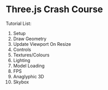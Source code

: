 # Three.js Crash Course

Tutorial List:
<ol>
  <li>Setup</li>
  <li>Draw Geometry</li>
  <li>Update Viewport On Resize</li>
  <li>Controls</li>
  <li>Textures/Colours</li>
  <li>Lighting</li>
  <li>Model Loading</li>
  <li>FPS</li>
  <li>Anaglyphic 3D</li>
  <li>Skybox</li>
</ol>
